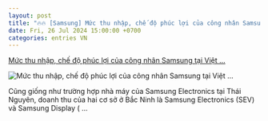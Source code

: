 ```yaml
---
layout: post
title: "🔥🔥 [Samsung] Mức thu nhập, chế độ phúc lợi của công nhân Samsung tại Việt ..."
date: Fri, 26 Jul 2024 15:00:00 +0700
categories: entries VN
---
```

[Mức thu nhập, chế độ phúc lợi của công nhân Samsung tại Việt ...](https://doisongphapluat.com.vn/muc-thu-nhap-che-do-phuc-loi-cua-cong-nhan-samsung-tai-viet-nam-cao-the-nao-a635734.html)

![Mức thu nhập, chế độ phúc lợi của công nhân Samsung tại Việt ...](http://cdn-i.doisongphapluat.com.vn/resize/dnIhFQdTPcrdzsZGbfh3XA2/upload/2024/07/26/tiet-lo-thu-nhap-che-do-phuc-loi-cua-nhan-vien-lam-viec-tai-samsung2-16272554.jpg)

Cũng giống như trường hợp nhà máy của Samsung Electronics tại Thái Nguyên, doanh thu của hai cơ sở ở Bắc Ninh là Samsung Electronics (SEV) và Samsung Display ( ...

